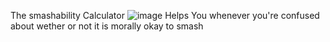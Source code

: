 The smashability Calculator
![image](https://github.com/Lain-Iwakura01/Smashabilty-Calculator/assets/167328253/c9ce29f9-6390-4c2b-8b4a-82889f8a71ea)
Helps You whenever you're confused about wether or not it is morally okay to smash
